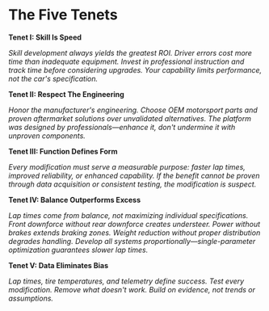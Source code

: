 # The Five Tenets

**Tenet I: Skill Is Speed**

*Skill development always yields the greatest ROI. Driver errors cost more time than inadequate equipment. Invest in professional instruction and track time before considering upgrades. Your capability limits performance, not the car's specification.*

**Tenet II: Respect The Engineering**

*Honor the manufacturer's engineering. Choose OEM motorsport parts and proven aftermarket solutions over unvalidated alternatives. The platform was designed by professionals—enhance it, don't undermine it with unproven components.*

**Tenet III: Function Defines Form**

*Every modification must serve a measurable purpose: faster lap times, improved reliability, or enhanced capability. If the benefit cannot be proven through data acquisition or consistent testing, the modification is suspect.*

**Tenet IV: Balance Outperforms Excess**

*Lap times come from balance, not maximizing individual specifications. Front downforce without rear downforce creates understeer. Power without brakes extends braking zones. Weight reduction without proper distribution degrades handling. Develop all systems proportionally—single-parameter optimization guarantees slower lap times.*

**Tenet V: Data Eliminates Bias**

*Lap times, tire temperatures, and telemetry define success. Test every modification. Remove what doesn't work. Build on evidence, not trends or assumptions.*
